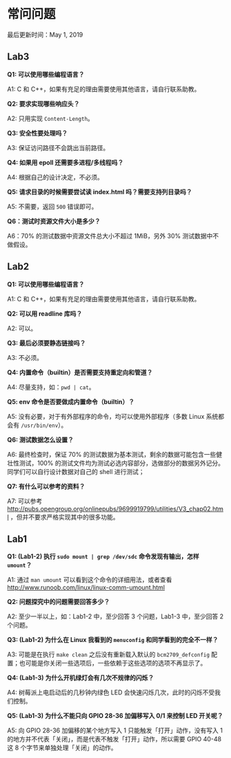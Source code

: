 # 常问问题

最后更新时间：May 1, 2019

## Lab3

**Q1: 可以使用哪些编程语言？**

A1: C 和 C++，如果有充足的理由需要使用其他语言，请自行联系助教。

**Q2: 要求实现哪些响应头？**

A2: 只用实现 `Content-Length`。

**Q3: 安全性要处理吗？**

A3: 保证访问路径不会跳出当前路径。

**Q4: 如果用 epoll 还需要多进程/多线程吗？**

A4: 根据自己的设计决定，不必须。

**Q5: 请求目录的时候需要尝试读 index.html 吗？需要支持列目录吗？**

A5: 不需要，返回 `500` 错误即可。

**Q6：测试时资源文件大小是多少？**

A6：70% 的测试数据中资源文件总大小不超过 1MiB，另外 30% 测试数据中不做假设。

## Lab2

**Q1: 可以使用哪些编程语言？**

A1: C 和 C++，如果有充足的理由需要使用其他语言，请自行联系助教。

**Q2: 可以用 readline 库吗？**

A2: 可以。

**Q3: 最后必须要静态链接吗？**

A3: 不必须。

**Q4: 内置命令（builtin）是否需要支持重定向和管道？**

A4: 尽量支持，如：`pwd | cat`。

**Q5: env 命令是否要做成内置命令（builtin）？**

A5: 没有必要，对于有外部程序的命令，均可以使用外部程序（多数 Linux 系统都会有 `/usr/bin/env`）。

**Q6: 测试数据怎么设置？**

A6: 最终检查时，保证 70% 的测试数据为基本测试，剩余的数据可能包含一些健壮性测试，100% 的测试文件均为测试必选内容部分，选做部分的数据另外记分。同学们可以自行设计数据对自己的 shell 进行测试；

**Q7: 有什么可以参考的资料？**

A7: 可以参考 http://pubs.opengroup.org/onlinepubs/9699919799/utilities/V3_chap02.html ，但并不要求严格实现其中的很多功能。

## Lab1

**Q1: (Lab1-2) 执行 `sudo mount | grep /dev/sdc` 命令发现有输出，怎样 `umount`？**

A1: 通过 `man umount` 可以看到这个命令的详细用法，或者查看 http://www.runoob.com/linux/linux-comm-umount.html



**Q2: 问题探究中的问题需要回答多少？**

A2: 至少一半以上，如：Lab1-2 中，至少回答 3 个问题，Lab1-3 中，至少回答 2 个问题。



**Q3: (Lab1-2) 为什么在 Linux 我看到的 `menuconfig` 和同学看到的完全不一样？**

A3: 可能是在执行 `make clean` 之后没有重新载入默认的 `bcm2709_defconfig` 配置；也可能是你关闭一些选项后，一些依赖于这些选项的选项不再显示了。



**Q4: (Lab1-3) 为什么开机绿灯会有几次不规律的闪烁？**

A4: 树莓派上电启动后的几秒钟内绿色 LED 会快速闪烁几次，此时的闪烁不受我们控制。



**Q5: (Lab1-3) 为什么不能只向 GPIO 28-36 加偏移写入 0/1 来控制 LED 开关呢？**

A5: 向 GPIO 28-36 加偏移的某个地方写入 1 只能触发「打开」动作，没有写入 1 的地方并不代表「关闭」，而是代表不触发「打开」动作，所以需要 GPIO 40-48 这 8 个字节来单独处理「关闭」的动作。





